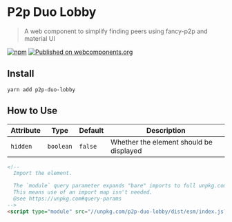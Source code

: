 # P2p Duo Lobby

> A web component to simplify finding peers using fancy-p2p and material UI

[![npm](https://img.shields.io/npm/v/p2p-duo-lobby.svg)](https://www.npmjs.com/package/p2p-duo-lobby)
[![Published on webcomponents.org](https://img.shields.io/badge/webcomponents.org-published-blue.svg)](https://www.webcomponents.org/element/p2p-duo-lobby)

## Install

`yarn add p2p-duo-lobby`

## How to Use

| Attribute | Type | Default | Description |
| --------- | ---- | ------- | ----------- |
| `hidden` | `boolean` | `false` | Whether the element should be displayed |

<!--
Inline demo for webcomponents.org
```
<custom-element-demo>
  <template>
    <next-code-block></next-code-block>
  </template>
</custom-element-demo>
```
-->
```html
<!-- 
  Import the element.

  The `module` query parameter expands "bare" imports to full unpkg.com urls.
  This means use of an import map isn't needed.
  @see https://unpkg.com#query-params
-->
<script type="module" src="//unpkg.com/p2p-duo-lobby/dist/esm/index.js?module"></script>


```
